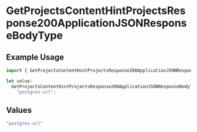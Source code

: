 # GetProjectsContentHintProjectsResponse200ApplicationJSONResponseBodyType

## Example Usage

```typescript
import { GetProjectsContentHintProjectsResponse200ApplicationJSONResponseBodyType } from "@simplesagar/vercel/models/getprojectsop.js";

let value:
  GetProjectsContentHintProjectsResponse200ApplicationJSONResponseBodyType =
    "postgres-url";
```

## Values

```typescript
"postgres-url"
```